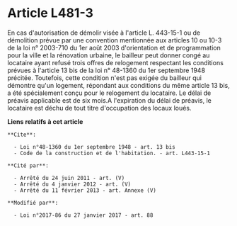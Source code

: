 # Article L481-3

En cas d'autorisation de démolir visée à l'article L. 443-15-1 ou de démolition prévue par une convention mentionnée aux
articles 10 ou 10-3 de la loi n° 2003-710 du 1er août 2003  d'orientation et de programmation pour la ville et la rénovation
urbaine, le bailleur peut donner congé au locataire ayant refusé trois offres de relogement respectant les conditions prévues
à l'article 13 bis de la loi n° 48-1360 du 1er septembre 1948 précitée. Toutefois, cette condition n'est pas exigée du
bailleur qui démontre qu'un logement, répondant aux conditions du même article 13 bis, a été spécialement conçu pour le
relogement du locataire. Le délai de préavis applicable est de six mois.A l'expiration du délai de préavis, le locataire est
déchu de tout titre d'occupation des locaux loués.

**Liens relatifs à cet article**

	**Cite**:

	  - Loi n°48-1360 du 1er septembre 1948 - art. 13 bis
	  - Code de la construction et de l'habitation. - art. L443-15-1

	**Cité par**:

	  - Arrêté du 24 juin 2011 - art. (V)
	  - Arrêté du 4 janvier 2012 - art. (V)
	  - Arrêté du 11 février 2013 - art. Annexe (V)

	**Modifié par**:

	  - Loi n°2017-86 du 27 janvier 2017 - art. 88
